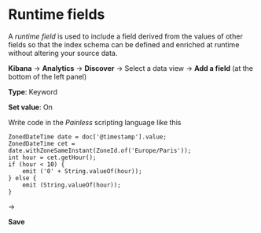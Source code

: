 # Runtime fields

A *runtime field* is used to include a field derived from the values of other fields
so that the index schema can be defined and enriched at runtime without altering your source data.

**Kibana** -> **Analytics** -> **Discover** -> Select a data view -> **Add a field** (at the bottom of the left panel)

**Type**: Keyword

**Set value**: On

Write code in the *Painless* scripting language like this

```painless
ZonedDateTime date = doc['@timestamp'].value;
ZonedDateTime cet = date.withZoneSameInstant(ZoneId.of('Europe/Paris'));
int hour = cet.getHour();
if (hour < 10) {
    emit ('0' + String.valueOf(hour));
} else {
    emit (String.valueOf(hour));
}
```

-> 

**Save**